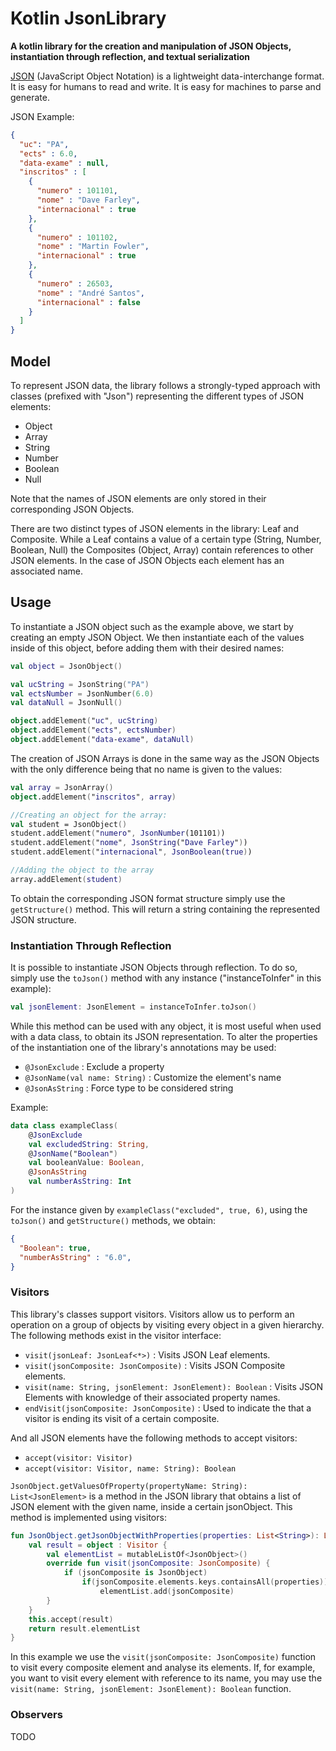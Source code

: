 # Kotlin JsonLibrary

**A kotlin library for the creation and manipulation of JSON Objects, instantiation through reflection, and textual serialization**

[JSON](https://www.json.org/json-en.html) (JavaScript Object Notation) is a lightweight data-interchange format. It is easy for humans to read and write. 
It is easy for machines to parse and generate.

JSON Example:
```json
{
  "uc": "PA",
  "ects" : 6.0,
  "data-exame" : null,
  "inscritos" : [
    {
      "numero" : 101101,
      "nome" : "Dave Farley",
      "internacional" : true
    },
    {
      "numero" : 101102,
      "nome" : "Martin Fowler",
      "internacional" : true
    },
    {
      "numero" : 26503,
      "nome" : "André Santos",
      "internacional" : false
    }
  ]
}
```

## Model

To represent JSON data, the library follows a strongly-typed approach with classes (prefixed with "Json") representing the different types of JSON elements:

- Object
- Array
- String
- Number
- Boolean
- Null

Note that the names of JSON elements are only stored in their corresponding JSON Objects.

There are two distinct types of JSON elements in the library: Leaf and Composite. While a Leaf contains a value of a certain type (String, Number, Boolean, Null) 
the Composites (Object, Array) contain references to other JSON elements. In the case of JSON Objects each element has an associated name.

## Usage

To instantiate a JSON object such as the example above, we start by creating an empty JSON Object. 
We then instantiate each of the values inside of this object, before adding them with their desired names: 
```kotlin
val object = JsonObject()

val ucString = JsonString("PA")
val ectsNumber = JsonNumber(6.0)
val dataNull = JsonNull()

object.addElement("uc", ucString)
object.addElement("ects", ectsNumber)
object.addElement("data-exame", dataNull)
```

The creation of JSON Arrays is done in the same way as the JSON Objects with the only difference being that no name is given to the values:
```kotlin
val array = JsonArray()
object.addElement("inscritos", array)

//Creating an object for the array: 
val student = JsonObject()
student.addElement("numero", JsonNumber(101101))
student.addElement("nome", JsonString("Dave Farley"))
student.addElement("internacional", JsonBoolean(true))

//Adding the object to the array
array.addElement(student)
```

To obtain the corresponding JSON format structure simply use the `getStructure()` method. This will return a string containing the represented JSON structure.

### Instantiation Through Reflection

It is possible to instantiate JSON Objects through reflection. To do so, simply use the `toJson()` method with any instance ("instanceToInfer" in this example):
```kotlin
val jsonElement: JsonElement = instanceToInfer.toJson()
```

While this method can be used with any object, it is most useful when used with a data class, to obtain its JSON representation.
To alter the properties of the instantiation one of the library's annotations may be used:
- `@JsonExclude` : Exclude a property
- `@JsonName(val name: String)` : Customize the element's name
- `@JsonAsString` : Force type to be considered string

Example:
```kotlin
data class exampleClass(
    @JsonExclude
    val excludedString: String,
    @JsonName("Boolean")
    val booleanValue: Boolean,
    @JsonAsString
    val numberAsString: Int
)
```

For the instance given by `exampleClass("excluded", true, 6)`, using the `toJson()` and `getStructure()` methods, we obtain:
```json
{
  "Boolean": true,
  "numberAsString" : "6.0",
}
```

### Visitors

This library's classes support visitors. Visitors allow us to perform an operation on a group of objects by visiting every object in a given hierarchy.
The following methods exist in the visitor interface:
- `visit(jsonLeaf: JsonLeaf<*>)` : Visits JSON Leaf elements.
- `visit(jsonComposite: JsonComposite)` : Visits JSON Composite elements.
- `visit(name: String, jsonElement: JsonElement): Boolean` : Visits JSON Elements with knowledge of their associated property names.
- `endVisit(jsonComposite: JsonComposite)` : Used to indicate the that a visitor is ending its visit of a certain composite.

And all JSON elements have the following methods to accept visitors:
- `accept(visitor: Visitor)`
- `accept(visitor: Visitor, name: String): Boolean`

`JsonObject.getValuesOfProperty(propertyName: String): List<JsonElement>` is a method in the JSON library that obtains a list of JSON element with the given name, inside a certain jsonObject.
This method is implemented using visitors: 

```kotlin
fun JsonObject.getJsonObjectWithProperties(properties: List<String>): List<JsonObject> {
    val result = object : Visitor {
        val elementList = mutableListOf<JsonObject>()
        override fun visit(jsonComposite: JsonComposite) {
            if (jsonComposite is JsonObject)
                if(jsonComposite.elements.keys.containsAll(properties))
                    elementList.add(jsonComposite)
        }
    }
    this.accept(result)
    return result.elementList
}
```

In this example we use the `visit(jsonComposite: JsonComposite)` function to visit every composite element and analyse its elements.
If, for example, you want to visit every element with reference to its name, you may use the `visit(name: String, jsonElement: JsonElement): Boolean` function.

### Observers

TODO

